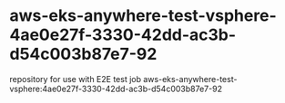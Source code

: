 # aws-eks-anywhere-test-vsphere-4ae0e27f-3330-42dd-ac3b-d54c003b87e7-92
repository for use with E2E test job aws-eks-anywhere-test-vsphere:4ae0e27f-3330-42dd-ac3b-d54c003b87e7-92
